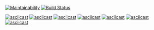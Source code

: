 [![Maintainability](https://api.codeclimate.com/v1/badges/393834be3785a8817bab/maintainability)](https://codeclimate.com/github/irkinwork/frontend-project-lvl2/maintainability) [![Build Status](https://travis-ci.org/irkinwork/frontend-project-lvl2.svg?branch=master)](https://travis-ci.org/irkinwork/frontend-project-lvl2)

[![asciicast](https://asciinema.org/a/8pN2yarlcS2heeeNGlVDvPfB1.svg)](https://asciinema.org/a/8pN2yarlcS2heeeNGlVDvPfB1)
[![asciicast](https://asciinema.org/a/7jVFutBlPURYDNa0R9yUWZdJI.svg)](https://asciinema.org/a/7jVFutBlPURYDNa0R9yUWZdJI)
[![asciicast](https://asciinema.org/a/pm7a9F6XQBEeNHAPxSOhfC1LZ.svg)](https://asciinema.org/a/pm7a9F6XQBEeNHAPxSOhfC1LZ)
[![asciicast](https://asciinema.org/a/5G1csyCExVQ1YNmiTYMq0aL2X.svg)](https://asciinema.org/a/5G1csyCExVQ1YNmiTYMq0aL2X)
[![asciicast](https://asciinema.org/a/jhGv1pLI5m6KSRYqC7JVAQBcC.svg)](https://asciinema.org/a/jhGv1pLI5m6KSRYqC7JVAQBcC)
[![asciicast](https://asciinema.org/a/yBFVUtWiUDKtDRax27AY2HdiA.svg)](https://asciinema.org/a/yBFVUtWiUDKtDRax27AY2HdiA)
[![asciicast](https://asciinema.org/a/BeIpOXjC7GCfwHBuq10TxAzEw.svg)](https://asciinema.org/a/BeIpOXjC7GCfwHBuq10TxAzEw)